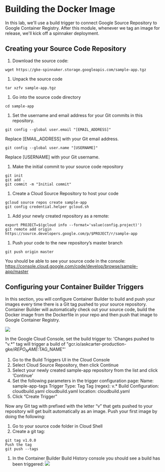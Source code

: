 # Building the Docker Image

In this lab, we'll use a build trigger to connect Google Source Repository to Google Container Registry.
After this module, whenever we tag an image for release, we'll kick off a spinnaker deployment.

## Creating your Source Code Repository
1. Download the source code:
```source
wget https://gke-spinnaker.storage.googleapis.com/sample-app.tgz
```

1. Unpack the source code
```shell
tar xzfv sample-app.tgz
```

1. Go into the source code directory
```shell
cd sample-app
```

1. Set the username and email address for your Git commits in this repository.

```shell
git config --global user.email "[EMAIL_ADDRESS]"
```
Replace [EMAIL_ADDRESS] with your Git email address.

```shell
git config --global user.name "[USERNAME]"
```
Replace [USERNAME] with your Git username.

1. Make the initial commit to your source code repository
```shell
git init
git add .
git commit -m "Initial commit"
```

1. Create a Cloud Source Repository to host your code
```shell
gcloud source repos create sample-app
git config credential.helper gcloud.sh
```

1. Add your newly created repository as a remote:
```shell
export PROJECT=$(gcloud info --format='value(config.project)')
git remote add origin https://source.developers.google.com/p/$PROJECT/r/sample-app
```

1. Push your code to the new repository’s master branch
```shell
git push origin master
```
You should be able to see your source code in the console:
https://console.cloud.google.com/code/develop/browse/sample-app/master

## Configuring your Container Builder Triggers
In this section, you will configure Container Builder to build and push your images every time there is a Git tag pushed to your source repository. Container Builder will automatically check out your source code, build the Docker image from the Dockerfile in your repo and then push that image to Google Container Registry.

![](../docs/img/Setup-build-trigger.png)

In the Google Cloud Console, set the build trigger to: 
 'Changes pushed to "v.*" tag will trigger a build of "gcr.io/askcarter-production-gke/$REPO_NAME:$TAG_NAME"'

1. Go to the Build Triggers UI in the Cloud Console
1. Select Cloud Source Repository, then click Continue
1. Select your newly created sample-app repository from the list and click ‘Continue’
1. Set the following parameters in the trigger configuration page:
  Name: sample-app-tags
  Trigger Type: Tag
  Tag (regex): v.*
  Build Configuration: cloudbuild.yaml
  cloudbuild.yaml location: cloudbuild.yaml
1. Click “Create Trigger”


Now any Git tag with prefixed with the letter “v” that gets pushed to your repository will get built automatically as an image. Push your first image by doing the following:
1. Go to your source code folder in Cloud Shell
1. Create a git tag:
```shell
git tag v1.0.0
Push the tag
git push --tags
```
1. In the Container Builder Build History console you should see a build has been triggered:
![](../docs/img/PLACEHOLDER.png)
